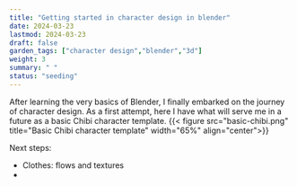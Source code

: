 ```yaml
---
title: "Getting started in character design in blender"
date: 2024-03-23
lastmod: 2024-03-23
draft: false
garden_tags: ["character design","blender","3d"]
weight: 3
summary: " "
status: "seeding"
---
```

After learning the very basics of Blender, I finally embarked on the journey of character design. 
As a first attempt, here I have what will serve me in a future as a basic Chibi character template.
{{< figure src="basic-chibi.png" title="Basic Chibi character template" width="65%" align="center">}}

Next steps:
- Clothes: flows and textures
- 
